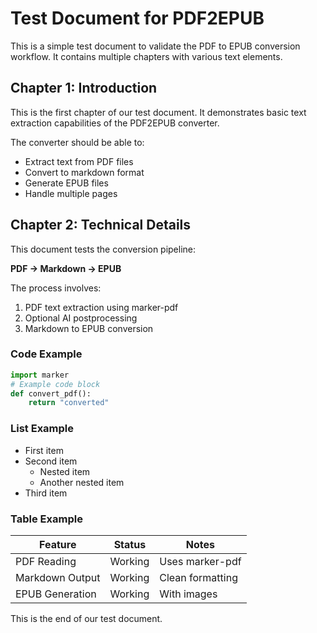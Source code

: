 # Test Document for PDF2EPUB

This is a simple test document to validate the PDF to EPUB conversion workflow.
It contains multiple chapters with various text elements.

## Chapter 1: Introduction

This is the first chapter of our test document. It demonstrates basic text extraction capabilities of the PDF2EPUB converter.

The converter should be able to:

- Extract text from PDF files
- Convert to markdown format
- Generate EPUB files
- Handle multiple pages

## Chapter 2: Technical Details

This document tests the conversion pipeline:

**PDF → Markdown → EPUB**

The process involves:

1. PDF text extraction using marker-pdf
2. Optional AI postprocessing
3. Markdown to EPUB conversion

### Code Example

```python
import marker
# Example code block
def convert_pdf():
    return "converted"
```

### List Example

- First item
- Second item
  - Nested item
  - Another nested item
- Third item

### Table Example

| Feature | Status | Notes |
|---------|--------|-------|
| PDF Reading | Working | Uses marker-pdf |
| Markdown Output | Working | Clean formatting |
| EPUB Generation | Working | With images |

This is the end of our test document.